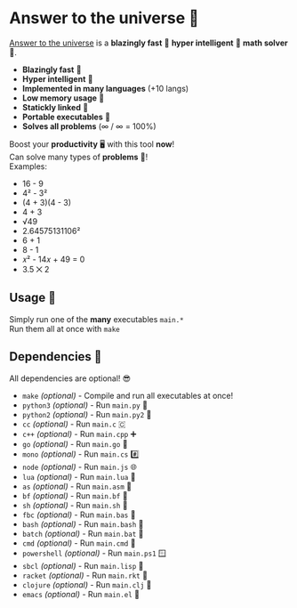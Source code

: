 # Answer to the universe 🧮

[Answer to the universe](https://github.com/sollybunny/answertotheuniverse) is a **blazingly fast** 🚀 **hyper intelligent** 🧠 **math solver** 🧮.
* **Blazingly fast** 🚀
* **Hyper intelligent** 🧠 
* **Implemented in many languages** (+10 langs)
* **Low memory usage** 🤔
* **Statickly linked** 🔗
* **Portable executables** 🏃
* **Solves all problems** (∞ / ∞ = 100%)

Boost your **productivity** 🖥️ with this tool **now**!  
Can solve many types of **problems** 🧠!  
Examples:
* 16 - 9
* 4² - 3²
* (4 + 3)(4 - 3)
* 4 + 3
* √49
* 2.64575131106²
* 6 + 1
* 8 - 1
* 𝑥² - 14𝑥 + 49 = 0
* 3.5 ⨉ 2

## Usage 🏃
Simply run one of the **many** executables `main.*`  
Run them all at once with `make`

## Dependencies 🎒
All dependencies are optional! 😎
* `make` *(optional)* - Compile and run all executables at once!
* `python3` *(optional)* - Run `main.py` 🐉
* `python2` *(optional)* - Run `main.py2` 🐍
* `cc` *(optional)* - Run `main.c` 🇨
* `c++` *(optional)* - Run `main.cpp` ➕
* `go` *(optional)* - Run `main.go` 🏁
* `mono` *(optional)* - Run `main.cs` #️⃣
* `node` *(optional)* - Run `main.js` 🌐
* `lua` *(optional)* - Run `main.lua` 🎲
* `as` *(optional)* - Run `main.asm` 🔫
* `bf` *(optional)* - Run `main.bf` 🤯
* `sh` *(optional)* - Run `main.sh` 🐢
* `fbc` *(optional)* - Run `main.bas` 🔨
* `bash` *(optional)* - Run `main.bash` 🐌
* `batch` *(optional)* - Run `main.bat` 📝
* `cmd` *(optional)* - Run `main.cmd` 👊
* `powershell` *(optional)* - Run `main.ps1` 🪟
* `sbcl` *(optional)* - Run `main.lisp` 💋
* `racket` *(optional)* - Run `main.rkt` 🎾
* `clojure` *(optional)* - Run `main.clj` 🐘
* `emacs` *(optional)* - Run `main.el` 🦬
